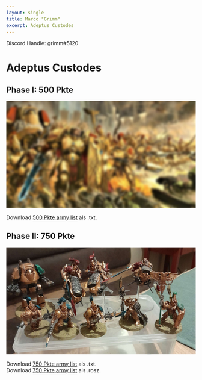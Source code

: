 ```yaml
---
layout: single
title: Marco "Grimm"
excerpt: Adeptus Custodes
---
```


Discord Handle: grimm#5120

# Adeptus Custodes

## Phase I: 500 Pkte

![500 Pkte](/assets/images/500/500_grimm_1.jpg)

Download <a href="/assets/armylists/500/500_grimm.txt" download>500 Pkte army list</a> als .txt.

## Phase II: 750 Pkte

![750 Pkte](/assets/images/750/750_grimm_1.jpg)

Download <a href="/assets/armylists/750/750_grimm.txt" download>750 Pkte army list</a> als .txt.  
Download <a href="/assets/armylists/750/750_grimm.rosz" download>750 Pkte army list</a> als .rosz.  